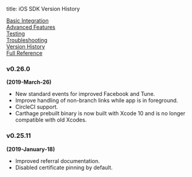 title: iOS SDK Version History

<div class="page-ul">
  <div class="page-li"><a href="/branch-ios-sdk/basic-integration/">Basic Integration</a></div>
  <div class="page-li"><a href="/branch-ios-sdk/advanced-features">Advanced Features</a></div>
	<div class="page-li"><a href="/branch-ios-sdk/testing">Testing</a></div>
	<div class="page-li"><a href="/branch-ios-sdk/troubleshooting">Troubleshooting</a></div>
  <div class="page-li">
    <div class="page-active">
      <a href="/branch-ios-sdk/version-history">Version History</a>
    </div>
  </div>
  <div class="page-li"><a href="/branch-ios-sdk/full-reference">Full Reference</a></div>
</div>

### v0.26.0

**(2019-March-26)**

- New standard events for improved Facebook and Tune.
- Improve handling of non-branch links while app is in foreground.
- CircleCI support.
- Carthage prebuilt binary is now built with Xcode 10 and is no longer compatible with old Xcodes.

### v0.25.11

**(2019-January-18)**

- Improved referral documentation.
- Disabled certificate pinning by default.

